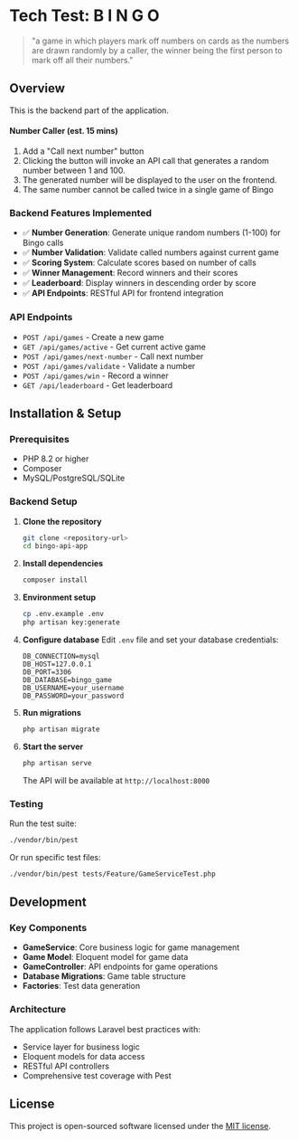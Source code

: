 # Tech Test: B I N G O

> "a game in which players mark off numbers on cards as the numbers are drawn randomly by a caller, the winner being the first person to mark off all their numbers."

## Overview

This is the backend part of the application.

#### Number Caller (est. 15 mins)

1. Add a "Call next number" button
2. Clicking the button will invoke an API call that generates a random number between 1 and 100.
3. The generated number will be displayed to the user on the frontend.
4. The same number cannot be called twice in a single game of Bingo

### Backend Features Implemented

- ✅ **Number Generation**: Generate unique random numbers (1-100) for Bingo calls
- ✅ **Number Validation**: Validate called numbers against current game
- ✅ **Scoring System**: Calculate scores based on number of calls
- ✅ **Winner Management**: Record winners and their scores
- ✅ **Leaderboard**: Display winners in descending order by score
- ✅ **API Endpoints**: RESTful API for frontend integration

### API Endpoints

- `POST /api/games` - Create a new game
- `GET /api/games/active` - Get current active game
- `POST /api/games/next-number` - Call next number
- `POST /api/games/validate` - Validate a number
- `POST /api/games/win` - Record a winner
- `GET /api/leaderboard` - Get leaderboard

## Installation & Setup

### Prerequisites

- PHP 8.2 or higher
- Composer
- MySQL/PostgreSQL/SQLite

### Backend Setup

1. **Clone the repository**
   ```bash
   git clone <repository-url>
   cd bingo-api-app
   ```

2. **Install dependencies**
   ```bash
   composer install
   ```

3. **Environment setup**
   ```bash
   cp .env.example .env
   php artisan key:generate
   ```

4. **Configure database**
   Edit `.env` file and set your database credentials:
   ```env
   DB_CONNECTION=mysql
   DB_HOST=127.0.0.1
   DB_PORT=3306
   DB_DATABASE=bingo_game
   DB_USERNAME=your_username
   DB_PASSWORD=your_password
   ```

5. **Run migrations**
   ```bash
   php artisan migrate
   ```

6. **Start the server**
   ```bash
   php artisan serve
   ```

   The API will be available at `http://localhost:8000`

### Testing

Run the test suite:
```bash
./vendor/bin/pest
```

Or run specific test files:
```bash
./vendor/bin/pest tests/Feature/GameServiceTest.php
```

## Development

### Key Components

- **GameService**: Core business logic for game management
- **Game Model**: Eloquent model for game data
- **GameController**: API endpoints for game operations
- **Database Migrations**: Game table structure
- **Factories**: Test data generation

### Architecture

The application follows Laravel best practices with:
- Service layer for business logic
- Eloquent models for data access
- RESTful API controllers
- Comprehensive test coverage with Pest

## License

This project is open-sourced software licensed under the [MIT license](https://opensource.org/licenses/MIT).
